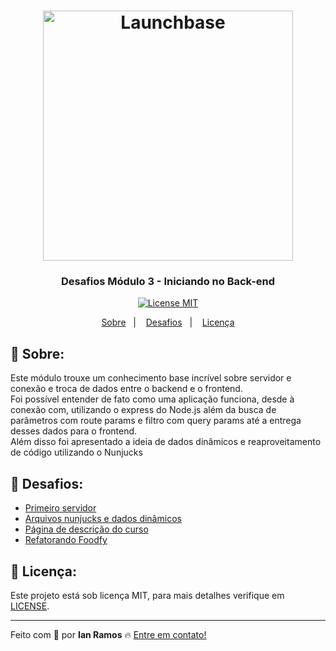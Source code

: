 <h1 align="center">
    <img alt="Launchbase" src="https://storage.googleapis.com/golden-wind/bootcamp-launchbase/logo.png" width="400px" />
</h1>

<h3 align="center">
  Desafios Módulo 3 - Iniciando no Back-end
</h3>

<p align="center">

  <a href="https://opensource.org/licenses/MIT" >
    <img src="https://img.shields.io/badge/license-MIT-brightgreen" alt="License MIT">
  </a>

</p>

<p align="center">
  <a href="#pushpin-sobre">Sobre</a>&nbsp;&nbsp;&nbsp;|&nbsp;&nbsp;&nbsp;
  <a href="#rocket-desafios">Desafios</a>&nbsp;&nbsp;&nbsp;|&nbsp;&nbsp;&nbsp;
  <a href="#key-licença">Licença</a>
</p>


## :pushpin: Sobre:

Este módulo trouxe um conhecimento base incrível sobre servidor e conexão e troca de dados entre o backend e o frontend. <br>
Foi possível entender de fato como uma aplicação funciona, desde à conexão com, utilizando o express do Node.js além da busca de parâmetros com route params e filtro com query params até a entrega desses dados para o frontend. <br>
Além disso foi apresentado a ideia de dados dinâmicos e reaproveitamento de código utilizando o Nunjucks


## :rocket: Desafios:

- [Primeiro servidor](https://github.com/Rocketseat/bootcamp-launchbase-desafios-03/blob/master/desafios/03-1-primeiro-servidor.md)
- [Arquivos nunjucks e dados dinâmicos](https://github.com/Rocketseat/bootcamp-launchbase-desafios-03/blob/master/desafios/03-2-nunjucks-e-dados-dinamicos.md)
- [Página de descrição do curso](https://github.com/Rocketseat/bootcamp-launchbase-desafios-03/blob/master/desafios/03-3-pagina-descricao-curso.md)
- [Refatorando Foodfy](https://github.com/Rocketseat/bootcamp-launchbase-desafios-03/blob/master/desafios/03-refatorando-foodfy.md)


## :key: Licença:

Este projeto está sob licença MIT, para mais detalhes verifique em [LICENSE](https://github.com/i-ramoss/Bootcamp-LaunchBase/blob/master/LICENSE).

---

Feito com :green_heart: por **Ian Ramos** :fire: [Entre em contato!](https://www.linkedin.com/in/ian-ramos/)